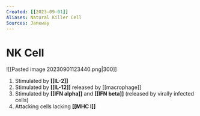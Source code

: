 ```yaml
---
Created: [[2023-09-01]]
Aliases: Natural Killer Cell
Sources: Janeway
---
```

# NK Cell
![[Pasted image 20230901123440.png|300]]


1. Stimulated by **[[IL-2]]**
2. Stimulated by **[[IL-12]]** released by [[macrophage]]
3. Stimulated by **[[IFN alpha]]** and **[[IFN beta]]** 
   (released by virally infected cells)
4. Attacking cells lacking **[[MHC I]]**
